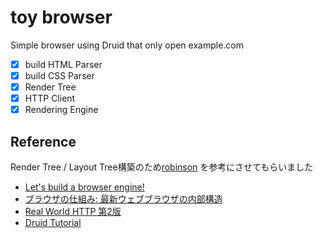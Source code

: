 # toy browser

Simple browser using Druid that only open example.com

- [x] build HTML Parser
- [x] build CSS Parser
- [x] Render Tree
- [x] HTTP Client
- [x] Rendering Engine

## Reference

Render Tree / Layout Tree構築のため[robinson](https://github.com/mbrubeck/robinson) を参考にさせてもらいました

- [Let's build a browser engine!](https://limpet.net/mbrubeck/2014/08/08/toy-layout-engine-1.html)
- [ブラウザの仕組み: 最新ウェブブラウザの内部構造](https://www.html5rocks.com/ja/tutorials/internals/howbrowserswork/#Layout)
- [Real World HTTP 第2版](https://www.oreilly.co.jp/books/9784873119038/)
- [Druid Tutorial](https://linebender.org/druid/intro.html)





